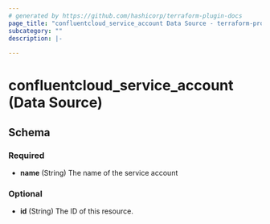 ```yaml
---
# generated by https://github.com/hashicorp/terraform-plugin-docs
page_title: "confluentcloud_service_account Data Source - terraform-provider-confluentcloud"
subcategory: ""
description: |-
  
---
```


# confluentcloud_service_account (Data Source)






<!-- schema generated by tfplugindocs -->

## Schema

### Required

- **name** (String) The name of the service account

### Optional

- **id** (String) The ID of this resource.


